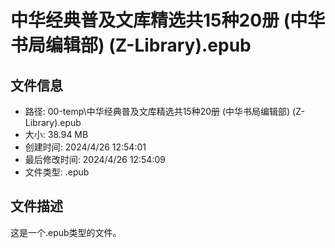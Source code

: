 ﻿# 中华经典普及文库精选共15种20册 (中华书局编辑部) (Z-Library).epub

## 文件信息
- 路径: 00-temp\中华经典普及文库精选共15种20册 (中华书局编辑部) (Z-Library).epub
- 大小: 38.94 MB
- 创建时间: 2024/4/26 12:54:01
- 最后修改时间: 2024/4/26 12:54:09
- 文件类型: .epub

## 文件描述
这是一个.epub类型的文件。

